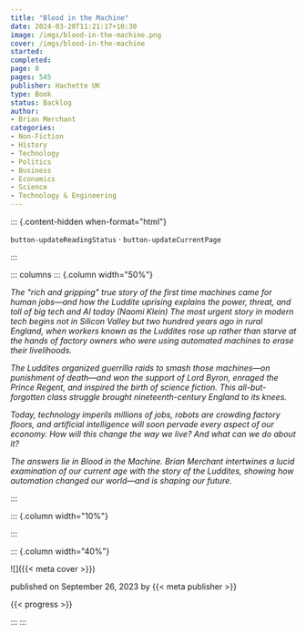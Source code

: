 ```yaml
---
title: "Blood in the Machine"
date: 2024-03-20T11:21:17+10:30
image: /imgs/blood-in-the-machine.png
cover: /imgs/blood-in-the-machine
started: 
completed: 
page: 0
pages: 545
publisher: Hachette UK
type: Book
status: Backlog
author: 
- Brian Merchant
categories:
- Non-Fiction
- History
- Technology
- Politics
- Business
- Economics
- Science
- Technology & Engineering
---
```


::: {.content-hidden when-format="html"}

`button-updateReadingStatus`  · `button-updateCurrentPage`

:::

::: columns
::: {.column width="50%"}

*The "rich and gripping" true story of the first time machines came for human jobs—and how the Luddite uprising explains the power, threat, and toll of big tech and AI today (Naomi Klein) The most urgent story in modern tech begins not in Silicon Valley but two hundred years ago in rural England, when workers known as the Luddites rose up rather than starve at the hands of factory owners who were using automated machines to erase their livelihoods.*

*The Luddites organized guerrilla raids to smash those machines—on punishment of death—and won the support of Lord Byron, enraged the Prince Regent, and inspired the birth of science fiction. This all-but-forgotten class struggle brought nineteenth-century England to its knees.*

*Today, technology imperils millions of jobs, robots are crowding factory floors, and artificial intelligence will soon pervade every aspect of our economy. How will this change the way we live? And what can we do about it?*

*The answers lie in Blood in the Machine. Brian Merchant intertwines a lucid examination of our current age with the story of the Luddites, showing how automation changed our world—and is shaping our future.*

:::

::: {.column width="10%"}
<!-- empty column to create gap -->
:::

::: {.column width="40%"}

![]({{< meta cover >}})

published on September 26, 2023 by {{< meta publisher >}}

{{< progress >}}

:::
:::
